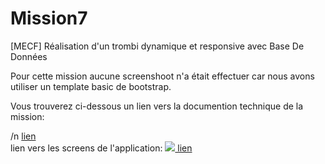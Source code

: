 # Mission7
[MECF] Réalisation d'un trombi dynamique et responsive avec Base De Données

Pour cette mission aucune screenshoot n'a était effectuer car nous avons utiliser un template basic de bootstrap.

Vous trouverez ci-dessous un lien vers la documention technique de la mission: 
<div>
  /n 
  <a href="https://drive.google.com/file/d/1xvqIdkebz3yygB0Jxi6oOUG5hQE1SdDo/view?usp=sharing">lien<a>
</div>
lien vers les screens de l'application: 
<a href="#"><img src="googleDrive"> lien </img></a>

